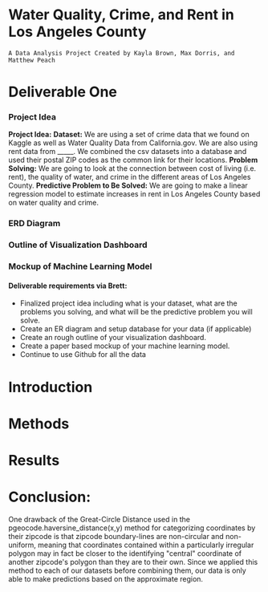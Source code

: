 # Water Quality, Crime, and Rent in Los Angeles County

    A Data Analysis Project Created by Kayla Brown, Max Dorris, and Matthew Peach

# Deliverable One
### Project Idea
**Project Idea:**
**Dataset:** We are using a set of crime data that we found on Kaggle as well as Water Quality Data from California.gov.  We are also using rent data from _____.  We combined the csv datasets into a database and used their postal ZIP codes as the common link for their locations.
**Problem Solving:** We are going to look at the connection between cost of living (i.e. rent), the quality of water, and crime in the different areas of Los Angeles County.
**Predictive Problem to Be Solved:** We are going to make a linear regression model to estimate increases in rent in Los Angeles County based on water quality and crime.

### ERD Diagram

### Outline of Visualization Dashboard

### Mockup of Machine Learning Model


#### Deliverable requirements via Brett:
- Finalized project idea including what is your dataset, what are the problems you solving, and what will be the predictive problem you will solve.
- Create an ER diagram and setup database for your data (if applicable)
- Create an rough outline of your visualization dashboard.
- Create a paper based mockup of your machine learning model.
- Continue to use Github for all the data


# Introduction

# Methods

# Results

# Conclusion:

One drawback of the Great-Circle Distance used in the pgeocode.haversine_distance(x,y) method for categorizing coordinates by their zipcode is that zipcode boundary-lines are non-circular and non-uniform, meaning that coordinates contained within a particularly irregular polygon may in fact be closer to the identifying "central" coordinate of another zipcode's polygon than they are to their own. Since we applied this method to each of our datasets before combining them, our data is only able to make predictions based on the approximate region.

